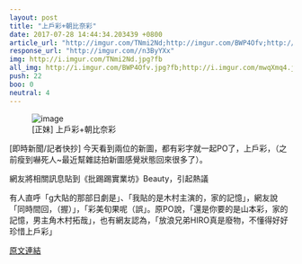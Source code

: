 ```yaml
---
layout: post
title: "上戶彩+朝比奈彩"
date: 2017-07-28 14:44:34.203439 +0800
article_url: "http://imgur.com/TNmi2Nd;http://imgur.com/BWP4Ofv;http://imgur.com/mwqXmq4;http://imgur.com/0gCCxHk;http://imgur.com/99Fw2vM;http://imgur.com/w68TzYy;http://imgur.com/VzR79Gs;http://imgur.com/y4Vzvp8;http://imgur.com/6KH9THl;http://imgur.com/wJpab5j;http://imgur.com/Wws6vCs;http://imgur.com/c2bPmxW;http://imgur.com/RojOPfL;http://imgur.com/weottHJ;http://imgur.com/eTEJegH;http://imgur.com/IO2NWDS;http://imgur.com/H1BFZPb;http://imgur.com/xejqvAK;http://imgur.com/6xQIig5;http://imgur.com/lpMCjuz;http://imgur.com/hnbsoeq;http://imgur.com/DngTGnG;http://imgur.com/HC7fU10;http://imgur.com/uyvqPtI;http://imgur.com/hMbysA5;http://imgur.com/YfkXMmR;http://imgur.com/Kjg9Rsq;http://imgur.com/a6Vwhbj;http://imgur.com/2RMjp5n;http://imgur.com/sM0p6k0;http://imgur.com/6l8H2jk;http://imgur.com/3eYcLT1;http://imgur.com/LK3UO2t;http://imgur.com/YnN9Tf5;http://imgur.com/oXdmGKR;http://imgur.com/wKANfgU;http://imgur.com/43DXbbE;http://imgur.com/uT2wGfH;http://imgur.com/c2quQnz;http://imgur.com/Amzck1f;http://imgur.com/4TvScmd;http://imgur.com/0r3xoV4;http://imgur.com/3ZuV45h;http://imgur.com/skdlteL"
response_url: "http://imgur.com//n3ByYXx"
img: http://i.imgur.com/TNmi2Nd.jpg?fb
all_img: http://i.imgur.com/BWP4Ofv.jpg?fb;http://i.imgur.com/mwqXmq4.jpg?fb;http://i.imgur.com/0gCCxHk.jpg?fb;http://i.imgur.com/99Fw2vM.jpg?fb;http://i.imgur.com/w68TzYy.jpg?fb;http://i.imgur.com/VzR79Gs.jpg?fb;http://i.imgur.com/y4Vzvp8.jpg?fb;http://i.imgur.com/6KH9THl.jpg?fb;http://i.imgur.com/wJpab5j.jpg?fb;http://i.imgur.com/Wws6vCs.jpg?fb;http://i.imgur.com/c2bPmxW.jpg?fb;http://i.imgur.com/RojOPfL.jpg?fb;http://i.imgur.com/weottHJ.jpg?fb;http://i.imgur.com/eTEJegH.jpg?fb;http://i.imgur.com/IO2NWDS.jpg?fb;http://i.imgur.com/H1BFZPb.jpg?fb;http://i.imgur.com/xejqvAK.jpg?fb;http://i.imgur.com/6xQIig5.jpg?fb;http://i.imgur.com/lpMCjuz.jpg?fb;http://i.imgur.com/hnbsoeq.jpg?fb;http://i.imgur.com/DngTGnG.jpg?fb;http://i.imgur.com/HC7fU10.jpg?fb;http://i.imgur.com/uyvqPtI.jpg?fb;http://i.imgur.com/hMbysA5.jpg?fb;http://i.imgur.com/YfkXMmR.jpg?fb;http://i.imgur.com/Kjg9Rsq.jpg?fb;http://i.imgur.com/a6Vwhbj.jpg?fb;http://i.imgur.com/2RMjp5n.jpg?fb;http://i.imgur.com/sM0p6k0.jpg?fb;http://i.imgur.com/6l8H2jk.jpg?fb;http://i.imgur.com/3eYcLT1.jpg?fb;http://i.imgur.com/LK3UO2t.jpg?fb;http://i.imgur.com/YnN9Tf5.jpg?fb;http://i.imgur.com/oXdmGKR.jpg?fb;http://i.imgur.com/wKANfgU.jpg?fb;http://i.imgur.com/43DXbbE.jpg?fb;http://i.imgur.com/uT2wGfH.jpg?fb;http://i.imgur.com/c2quQnz.jpg?fb;http://i.imgur.com/Amzck1f.jpg?fb;http://i.imgur.com/4TvScmd.jpg?fb;http://i.imgur.com/0r3xoV4.jpg?fb;http://i.imgur.com/3ZuV45h.jpg?fb;http://i.imgur.com/skdlteL.jpg?fb;http://i.imgur.com/n3ByYXx.jpg?fb
push: 22
boo: 0
neutral: 4
---
```


<figure>
<img src="http://i.imgur.com/TNmi2Nd.jpg?fb" alt="image">
<figcaption>
[正妹] 上戶彩+朝比奈彩
</figcaption>
</figure>



[即時新聞/記者快抄] 今天看到兩位的新圖，都有彩字就一起PO了，上戶彩，（之前瘦到嚇死人~最近幫雜誌拍新圖感覺狀態回來很多了）。

網友將相關訊息貼到《批踢踢實業坊》Beauty，引起熱議

有人直呼「g大貼的那部日劇是」、「我貼的是木村主演的，家的記憶」，網友說「同時間回，（握）」，「彩美旬果呢（誤」。原PO說，「還是你要的是山本彩，家的記憶，男主角木村拓哉」，也有網友認為，「放浪兄弟HIRO真是廢物，不懂得好好珍惜上戶彩」

<a href = "https://www.ptt.cc/bbs/Beauty/M.1500898532.A.9EC.html">原文連結</a>

